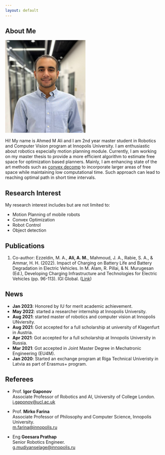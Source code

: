 ```yaml
---
layout: default
---
```


## About Me

 <img class="profile-picture" src="pp.jpg" width="260px" height="300px"> 

Hi! My name is Ahmed M Ali and I am 2nd year master student in Robotics and Computer Vision program at Innopolis University. I am enthusiastic about robotics especially motion planning module.  Currently, I am working on my master thesis to provide a more efficient algorithm to estimate free space for optimization based planners. Mainly, I am enhancing state of the art methods such as [convex decomp](https://ieeexplore.ieee.org/document/7839930) to incorporate larger areas of free space while maintaining low computational time. Such approach can lead to reaching optimal path in short time intervals. 


## Research Interest
My research interest includes but are not limited to: <br/>
*   Motion Planning of mobile robots
*   Convex Optimization
*   Robot Control
*   Object detection

## Publications

1. Co-author: Ezzeldin, M. A., **Ali, A. M.**, Mahmoud, J. A., Rabie, S. A., & Ammar, H. H. (2022).
    Impact of Charging on Battery Life and Battery Degradation in Electric Vehicles. In M. Alam,
    R. Pillai, & N. Murugesan (Ed.), Developing Charging Infrastructure and Technologies for Electric
    Vehicles (pp. 96-113). IGI Global. ([Link](https://doi.org/10.4018/978-1-7998-6858-3.ch005))


## News
* **Jan 2023**:     Honored by IU for merit academic achievement.
* **May 2022**: started a researcher internship at Innopolis University.
* **Aug 2021**: started master of robotics and computer vision at Innopolis UNviersity.
* **Aug 2021**: Got accepted for a full scholarship at university of Klagenfurt in Austria.
* **Apr 2021**: Got accepted for a full scholarship at Innopolis University in Russia.
* **Mar 2021**: Got accepted in Joint Master Degree in Mechatronic Engineering (EU4M).
* **Jan 2020**: Started an exchange program at Riga Technical Univeristy in Latvia as part of Erasmus+ program.

## Referees
* Prof. **Igor Gaponov** <br />
    Associate Professor of Robotics and AI, University of College London. <br />
    i.gaponov@ucl.ac.uk

*  Prof. **Mirko Farina** <br />
    Associate Professor of Philosophy and Computer Science, Innopolis University. <br /> 
    m.farina@innopolis.ru 

* Eng **Geesara Prathap** <br />
   Senior Robotics Engineer. <br />
   g.mudiyanselage@innopolis.ru 

